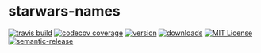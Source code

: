 # starwars-names

[![travis build](https://img.shields.io/travis/kashano/starwars-names.svg?style=flat-square)](https://travis-ci.org/kashano/starwars-names)
[![codecov coverage](https://img.shields.io/codecov/c/github/kashano/starwars-names.svg?style=flat-square)](https://codecov.io/github/kashano/starwars-names)
[![version](https://img.shields.io/npm/v/kashano/starwars-names.svg?style=flat-square)](http://npm.im/@flokyorch/starwars-names)
[![downloads](https://img.shields.io/npm/dm/kashano/starwars-names.svg?style=flat-square)](http://npm-stat.com/charts.html?package=@flokyorch/starwars-names&from=2018-08-01)
[![MIT License](https://img.shields.io/npm/l/starwars-names.svg?style=flat-square)](http://opensource.org/licenses/MIT)
[![semantic-release](https://img.shields.io/badge/%20%20%F0%9F%93%A6%F0%9F%9A%80-semantic--release-e10079.svg?style=flat-square)](https://github.com/semantic-release/semantic-release)
